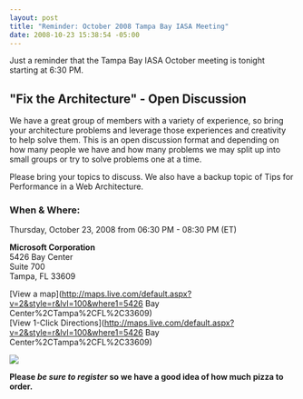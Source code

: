 ```yaml
---
layout: post
title: "Reminder: October 2008 Tampa Bay IASA Meeting"
date: 2008-10-23 15:38:54 -05:00
---
```


Just a reminder that the Tampa Bay IASA October meeting is tonight starting at 6:30 PM. 

## "Fix the Architecture" - Open Discussion

We have a great group of members with a variety of experience, so bring your architecture problems and leverage those experiences and creativity to help solve them. This is an open discussion format and depending on how many people we have and how many problems we may split up into small groups or try to solve problems one at a time. 

Please bring your topics to discuss. We also have a backup topic of Tips for Performance in a Web Architecture. 

### When & Where:       
Thursday, October 23, 2008 from 06:30 PM - 08:30 PM (ET)       

**Microsoft Corporation**      
5426 Bay Center      
Suite 700      
Tampa, FL 33609      

[View a map](http://maps.live.com/default.aspx?v=2&style=r&lvl=100&where1=5426 Bay Center%2CTampa%2CFL%2C33609)       
[View 1-Click Directions](http://maps.live.com/default.aspx?v=2&style=r&lvl=100&where1=5426 Bay Center%2CTampa%2CFL%2C33609)

*****[![](http://www.eventbrite.com/img/button/register_blue.gif)](http://www.eventbrite.com/event/120455285/sdorman)*****

**Please _be sure to register_ so we have a good idea of how much pizza to order.**
 